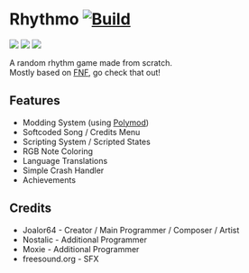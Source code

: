 # Rhythmo [![Build](https://github.com/Joalor64GH/Rhythmo-SC/actions/workflows/main.yml/badge.svg)](https://github.com/Joalor64GH/Rhythmo-SC/actions/workflows/main.yml)
![](https://img.shields.io/github/repo-size/Joalor64GH/Rhythmo-SC)
![](https://img.shields.io/github/issues/Joalor64GH/Rhythmo-SC)
![](https://img.shields.io/badge/balls-in_your_jaws-green)

A random rhythm game made from scratch. <br>
Mostly based on [FNF](https://github.com/FunkinCrew/Funkin/), go check that out!

## Features
* Modding System (using [Polymod](https://github.com/larsiusprime/polymod/))
* Softcoded Song / Credits Menu
* Scripting System / Scripted States
* RGB Note Coloring
* Language Translations
* Simple Crash Handler
* Achievements

## Credits
* Joalor64 - Creator / Main Programmer / Composer / Artist
* Nostalic - Additional Programmer
* Moxie - Additional Programmer
* freesound.org - SFX